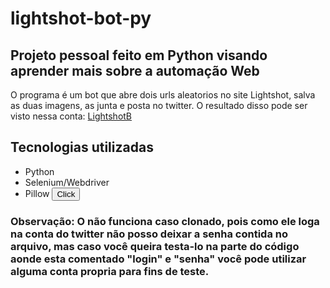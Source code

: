 # lightshot-bot-py
## Projeto pessoal feito em Python visando aprender mais sobre a automação Web
O programa é um bot que abre dois urls aleatorios no site Lightshot, salva as duas imagens, as junta e posta no twitter.
O resultado disso pode ser visto nessa conta: <a href="https://twitter.com/LightshotB">LightshotB</a>

## Tecnologias utilizadas
* Python
* Selenium/Webdriver
* Pillow
 <button>Click</button>
 
### Observação: O não funciona caso clonado, pois como ele loga na conta do twitter não posso deixar a senha contida no arquivo, mas caso você queira testa-lo na parte do código aonde esta comentado "login" e "senha" você pode utilizar alguma conta propria para fins de teste.
